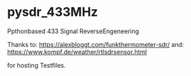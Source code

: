 # pysdr_433MHz
Ppthonbased 433 Signal ReverseEngeneering

Thanks to: https://alexbloggt.com/funkthermometer-sdr/
and: https://www.kompf.de/weather/rtlsdrsensor.html

for hosting Testfiles.
